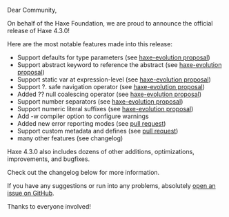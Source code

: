 Dear Community,

On behalf of the Haxe Foundation, we are proud to announce the official release of Haxe 4.3.0!

Here are the most notable features made into this release:

- Support defaults for type parameters (see [haxe-evolution proposal](https://github.com/HaxeFoundation/haxe-evolution/blob/master/proposals/0013-default-type-parameters.md))
- Support abstract keyword to reference the abstract (see [haxe-evolution proposal](https://github.com/HaxeFoundation/haxe-evolution/blob/master/proposals/0014-self-access-for-abstracts.md))
- Support static var at expression-level (see [haxe-evolution proposal](https://github.com/HaxeFoundation/haxe-evolution/blob/master/proposals/0015-local-static-variables.md))
- Support ?. safe navigation operator (see [haxe-evolution proposal](https://github.com/HaxeFoundation/haxe-evolution/blob/master/proposals/0017-null-safe-navigation-operator.md))
- Added ?? null coalescing operator (see [haxe-evolution proposal](https://github.com/HaxeFoundation/haxe-evolution/blob/master/proposals/0016-null-coalescing-operator.md))
- Support number separators (see [haxe-evolution proposal](https://github.com/HaxeFoundation/haxe-evolution/blob/master/proposals/0018-number-separators.md))
- Support numeric literal suffixes (see [haxe-evolution proposal](https://github.com/HaxeFoundation/haxe-evolution/blob/master/proposals/0019-numeric-iteral-suffixes.md))
- Add -w compiler option to configure warnings
- Added new error reporting modes (see [pull request](https://github.com/HaxeFoundation/haxe/pull/10863))
- Support custom metadata and defines (see [pull request](https://github.com/HaxeFoundation/haxe/pull/10858))
- many other features (see changelog)

Haxe 4.3.0 also includes dozens of other additions, optimizations, improvements, and bugfixes.

Check out the changelog below for more information.

If you have any suggestions or run into any problems, absolutely [open an issue on GitHub](https://github.com/HaxeFoundation/haxe/issues).

Thanks to everyone involved!
